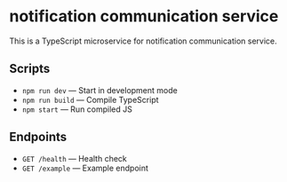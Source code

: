 # notification communication service

This is a TypeScript microservice for notification communication service.

## Scripts

- `npm run dev` — Start in development mode
- `npm run build` — Compile TypeScript
- `npm start` — Run compiled JS

## Endpoints

- `GET /health` — Health check
- `GET /example` — Example endpoint
